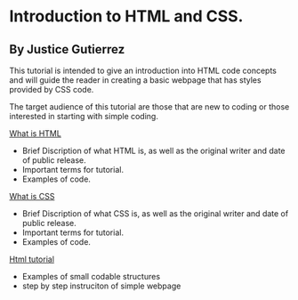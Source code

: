 # Introduction to HTML and CSS.
## By Justice Gutierrez
This tutorial is intended to give an introduction into HTML code concepts and will guide the reader in creating a basic webpage that has styles provided by CSS code.

The target audience of this tutorial are those that are new to coding or those interested in starting with simple coding.

[What is HTML](https://github.com/JusticeGtrrz/FinalProject-DigitalSystems/blob/main/What%20is%20HTML.md)
+ Brief Discription of what HTML is, as well as the original writer and date of public release.
+ Important terms for tutorial.
+ Examples of code.
  
[What is CSS](https://github.com/JusticeGtrrz/FinalProject-DigitalSystems/blob/main/What%20is%20CSS.md)
+ Brief Discription of what CSS is, as well as the original writer and date of public release.
+ Important terms for tutorial.
+ Examples of code.

[Html tutorial](https://github.com/JusticeGtrrz/FinalProject-DigitalSystems/blob/main/Webpage%20Design%20Tutorial.md)
+ Examples of small codable structures
+ step by step instruciton of simple webpage

